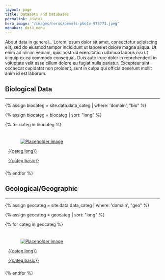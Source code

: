 ```yaml
---
layout: page
title: Datasets and Databases 
permalink: /data/
hero_image: "/images/heros/pexels-photo-975771.jpeg"
menubar: data_menu
---
```


About data in general... Lorem ipsum dolor sit amet, consectetur adipiscing elit, sed do eiusmod tempor incididunt ut labore et dolore magna aliqua. Ut enim ad minim veniam, quis nostrud exercitation ullamco laboris nisi ut aliquip ex ea commodo consequat. Duis aute irure dolor in reprehenderit in voluptate velit esse cillum dolore eu fugiat nulla pariatur. Excepteur sint occaecat cupidatat non proident, sunt in culpa qui officia deserunt mollit anim id est laborum.

## Biological Data

* * * 


{% assign biocateg = site.data.data_categ | where: 'domain', "bio"  %}

{% assign biocateg = biocateg | sort: "long" %}

<div class="grid is-col-min-9">

{% for categ in biocateg %}

<div class="cell" style="padding: 10px">
<div class="card">
  <a href="{{site.url}}{{site.baseurl}}/data/{{categ.id}}.html">
  <div class="card-image">
    <figure class="image is-4by3">
      <img
        src="{{site.url}}{{site.baseurl}}/{{categ.image}}"
        alt="Placeholder image"
      />
    </figure>
  </div>
  </a>
  <a href="{{site.url}}{{site.baseurl}}/data/{{categ.id}}.html">
  <div class="card-content">
    <div class="media">
      <div class="media-content">
        <p class="title is-5">{{categ.long}}</p>
      </div>
    </div>
    <div class="content">
	{{categ.basic}}
    </div>
  </div>
  </a>
</div>

</div>

{% endfor %}

</div>


## Geological/Geographic

* * *

{% assign geocateg = site.data.data_categ | where: 'domain', "geo"  %}

{% assign geocateg = geocateg | sort: "long" %}


<div class="tile is-ancestor" style="flex-wrap: wrap;">

{% for categ in geocateg %}

<div class="tile is-4" style="padding: 10px">
<div class="card">
  <a href="{{site.url}}{{site.baseurl}}/data/{{categ.id}}.html">
  <div class="card-image">
    <figure class="image is-4by3">
      <img
        src="{{site.url}}{{site.baseurl}}/{{categ.image}}"
        alt="Placeholder image"
      />
    </figure>
  </div>
  </a>
  <a href="{{site.url}}{{site.baseurl}}/data/{{categ.id}}.html">
  <div class="card-content">
    <div class="media">
      <div class="media-content">
        <p class="title is-5">{{categ.long}}</p>
      </div>
    </div>
    <div class="content">
	{{categ.basic}}
    </div>
  </div>
  </a>
</div>

</div>

{% endfor %}

</div>
